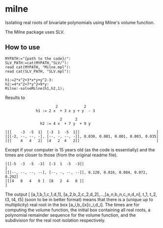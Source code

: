 # milne
Isolating real roots of bivariate polynomials using Milne's volume function.

The Milne package uses SLV. 

How to use
-----------

 
    MYPATH:="{path to the code}/":
    SLV_PATH:=cat(MYPATH,"SLV/"):
    read cat(MYPATH, "Milne.mpl"):
    read cat(SLV_PATH, "SLV.mpl"):

    h1:=2*x^2+3*x*y+y^2-3:
    h2:=4*x^2+7*y^2+9*y:
    Milne:-solveMilne(h1,h2,1);


Results to 

                           2            2    
                  h1 := 2 x  + 3 x y + y  - 3

                             2      2      
                    h2 := 4 x  + 7 y  + 9 y

    [[[    -3  -5  1]  [-3  1  -5  1]]                                   ]
    [[[-2, --, --, -], [--, -, --, -]], 0.030, 0.001, 0.001, 0.003, 0.035]
    [[[    4   4   2]  [4   2  4   2]]                                   ]

Except if your computer is 15 years old (as the code is essentially) and the times are 
closer to those (from the original readme file).

    [[[-5  -3  -5  -3]  [-3  1  -5  -3]]                                   ]
    [[[--, --, --, --], [--, -, --, --]], 0.120, 0.016, 0.084, 0.072, 0.292]
    [[[4   8   4   8 ]  [8   2  4   8 ]]                                   ]

The output [ [a_1,b_1,c_1,d_1], [a_2,b_2,c_2,d_2],...,[a_n,b_n,c_n,d_n], t_1, t_2, t3, t4, t5] (soon to be in better format) 
means that there is a (unique up to multiplicity) real root in the box [a_i,b_i]x[c_i,d_i]. 
The times are for computing the volume function, the initial box containing all real roots, a polynomial remainder sequence for the volume function, and the 
subdivision for the real root isolation respectively. 



 
